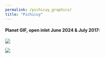 ```yaml
---
permalink: /pichicuy_graphics/
title: "Pichicuy"
---
```


#### Planet GIF, open inlet June 2024 & July 2017:

![](assets/images/comparison_pichicuy_two_images.gif)


[](assets/images/comparison_pichicuy_two_images_july2017_june2024.gif)

![](assets/images/comparison_pichicuy_two_images_july2017_june2024.gif)

